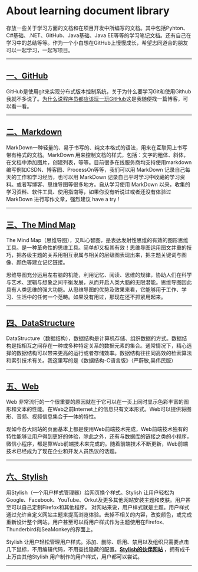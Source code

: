 # About learning document library

存放一些关于学习方面的文档和在项目开发中所编写的文档。其中包括Pyhton、C#基础、.NET、GitHub、Java基础、Java EE等等的学习笔记文档。还有自己在学习中的总结等等。作为一个小白想在GitHub上慢慢成长，希望志同道合的朋友可以一起学习，一起写项目。

---

## [一、GitHub](https://github.com/Hansiyuan131/Documen_library/blob/master/GitHub/README.md)

GitHub是使用git来实现分布式版本控制系统，关于为什么要学习Git和使用Github我就不多说了。[为什么说程序员都应该玩一玩GitHub](http://www.cnblogs.com/levenyes/p/7639472.html)这是我随便找一篇博客，可以看一看。


----

## [二、Markdown](https://github.com/Hansiyuan131/Documen_library/blob/master/Markdown/MarkDown.md)

MarkDown一种轻量的、易于书写的、纯文本格式的语法，用来在互联网上书写带有格式的文档。MarkDown 用来控制文档的样式，包括：文字的粗体、斜体，在文档中添加图片，创建列表，等等。目前很多在线服务商均支持使用markdown编写例如CSDN、博客园、ProcessOn等等，我们可以用 MarkDown 记录自己每天的工作和学习经历，也可以用 MarkDown 记录自己平时学习中收藏的学习资料。或者写博客、思维导图等很多地方。自从学习使用 MarkDown 以来，收集的学习资料、软件工具、使用指南等，如果你没有听说过或者还没有体验过MarkDown 进行写作文章，强烈建议 have a try !


----

## [三、The Mind Map](https://github.com/Hansiyuan131/Documen_library/blob/master/MindMap/README.md)

The Mind Map（思维导图），又叫心智图，是表达发射性思维的有效的图形思维工具。是一种革命性的思维工具。简单却又极其有效！思维导图运用图文并重的技巧，把各级主题的关系用相互隶属与相关的层级图表现出来，把主题关键词与图像、颜色等建立记忆链接。

思维导图充分运用左右脑的机能，利用记忆、阅读、思维的规律，协助人们在科学与艺术、逻辑与想象之间平衡发展，从而开启人类大脑的无限潜能。思维导图因此具有人类思维的强大功能。从思维导图的优势及效果来看，它能够用于工作、学习、生活中的任何一个范畴。如果没有用过，那现在还不抓紧用起来。

----

## [四、DataStructure](https://github.com/Hansiyuan131/Documen_library/blob/master/DataStructure/README.md)
DataStructure（数据结构），数据结构是计算机存储、组织数据的方式。数据结构是指相互之间存在一种或多种特定关系的数据元素的集合。通常情况下，精心选择的数据结构可以带来更高的运行或者存储效率。数据结构往往同高效的检索算法和索引技术有关。我这里写的是《数据结构-C语言版》（严蔚敏,吴伟民版）   

----

## [五、Web](https://github.com/Hansiyuan131/Documen_library/blob/master/Web/README.md)

Web 非常流行的一个很重要的原因就在于它可以在一页上同时显示色彩丰富的图形和文本的性能。在Web之前Internet上的信息只有文本形式。Web可以提供将图形、音频、视频信息集合于一体的特性。

现如今各大网站的页面基本上都是使用Web前端技术完成，Web前端技术独有的特性能够让用户得到更好的体验，除此之外，还有与数据库的链接之类的小程序，微信小程序，都是靠Web前端技术来完成的。随着前端技术不断更新，Web前端技术已经成为了现在企业和开发人员热议的话题。

----

## [六、Stylish](https://github.com/Hansiyuan131/Documen_library/blob/master/Stylish/README.md)

用Stylish（一个用户样式管理器）给网页换个样式。Stylish 让用户轻松为Google、Facebook、YouTube、Orkut及更多其他网站安装主题和皮肤。用户甚至可以自己定制Firefox和其他程序。
对网站来说，用户样式就是主题。用户样式通过允许自定义网站主题来提高浏览体验。去掉不相关的内容，改变颜色，或完成重新设计整个网站。用户甚至可以将用户样式作为主题使用在Firefox、Thunderbird和SeaMonkey的界面上。

Stylish 让用户轻松管理用户样式。添加、删除、启用、禁用以及组织只需要点击几下鼠标，不用编辑代码，不用查找隐藏的配置。[**Stylish的伙伴网站**](https://userstyles.org/)  ，拥有成千上万由其他Stylish 用户制作的用户样式，用户都可以尝试。

----